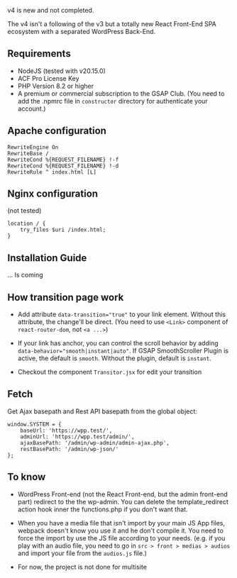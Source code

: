 v4 is new and not completed.

The v4 isn't a following of the v3 but a totally new React Front-End SPA ecosystem with a separated WordPress Back-End.


## Requirements

- NodeJS (tested with v20.15.0)
- ACF Pro License Key
- PHP Version 8.2 or higher
- A premium or commercial subscription to the GSAP Club. (You need to add the .npmrc file in `constructor` directory for authenticate your account.)


## Apache configuration

```
RewriteEngine On
RewriteBase /
RewriteCond %{REQUEST_FILENAME} !-f
RewriteCond %{REQUEST_FILENAME} !-d
RewriteRule ^ index.html [L]
```


## Nginx configuration

(not tested)
```
location / {
    try_files $uri /index.html;
}
```


## Installation Guide

... Is coming


## How transition page work

- Add attribute `data-transition="true"` to your link element. Without this attribute, the change'll be direct. (You need to use `<Link>` component of `react-router-dom`, not `<a ...>`)

- If your link has anchor, you can control the scroll behavior by adding `data-behavior="smooth|instant|auto"`. If GSAP SmoothScroller Plugin is active, the default is `smooth`. Without the plugin, default is `instant`.

- Checkout the component `Transitor.jsx` for edit your transition



## Fetch

Get Ajax basepath and Rest API basepath from the global object:
```
window.SYSTEM = {
    baseUrl: 'https://wpp.test/',
    adminUrl: 'https://wpp.test/admin/',
    ajaxBasePath: '/admin/wp-admin/admin-ajax.php',
    restBasePath: '/admin/wp-json/'
};
```


## To know

- WordPress Front-end (not the React Front-end, but the admin front-end part) redirect to the the wp-admin. You can delete the template_redirect action hook inner the functions.php if you don't want that.

- When you have a media file that isn't import by your main JS App files, webpack doesn't know you use it and he don't compile it. You need to force the import by use the JS file according to your needs. (e.g. if you play with an audio file, you need to go in `src > front > medias > audios` and import your file from the `audios.js` file.)

- For now, the project is not done for multisite